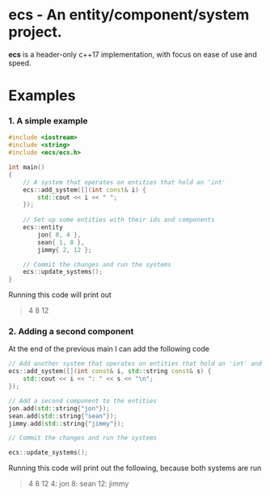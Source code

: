 # ecs - An entity/component/system project.
**ecs** is a header-only c++17 implementation, with focus on ease of use and speed.

# Examples
### 1. A simple example
```cpp
#include <iostream>
#include <string>
#include <ecs/ecs.h>

int main()
{
	// A system that operates on entities that hold an 'int'
	ecs::add_system([](int const& i) {
	    std::cout << i << " ";
	});
	
	// Set up some entities with their ids and components
	ecs::entity
		jon{ 0, 4 },
		sean{ 1, 8 },
		jimmy{ 2, 12 };

	// Commit the changes and run the systems
	ecs::update_systems();
}
```
Running this code will print out
> 4 8 12

### 2. Adding a second component
At the end of the previous main I can add the following code
```cpp
// Add another system that operates on entities that hold an 'int' and 'std::string' (order is irrelevant)
ecs::add_system([](int const& i, std::string const& s) {
    std::cout << i << ": " << s << "\n";
});

// Add a second component to the entities
jon.add(std::string{"jon"});
sean.add(std::string{"sean"});
jimmy.add(std::string{"jimmy"});

// Commit the changes and run the systems

ecs::update_systems();
```
Running this code will print out the following, because both systems are run
> 4 8 12
> 4: jon
> 8: sean
> 12: jimmy

